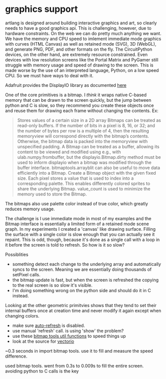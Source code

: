 # graphics support


artlang is designed around building interactive graphics and art, so clearly needs to have a good
graphics api. This is challenging, however, due to hardware constraints. On the web we can
do pretty much anything we want. We have the memory and CPU speed to imlement immediate mode graphics
with curves (HTML Canvas) as well as retained mode (SVG), 3D (WebGL), and generate PNG, PDF, and
other formats on the fly.  The CircuitPython devices, on the other hand, are extremely resource
constrained. Even devices with low resolution screens like the Portal Matrix and  PyGamer still
struggle with memory usage and speed of drawing to the screen. This is made worse by the use
of an interpreted language, Python, on a low speed CPU.  So we must have ways to deal with it.


Adafruit provides the DisplayIO library as documented [here](https://circuitpython.readthedocs.io/en/latest/shared-bindings/displayio/index.html)

One of the core primitives is a bitmap. I *think* it wraps native C-based memory
that can be drawn to the screen quickly, but the jump between python and C is slow, so they
recommend you create these objects once and reuse them for drawing each frame without
changing the contents. Ex:

> Stores values of a certain size in a 2D array
> Bitmaps can be treated as read-only buffers. If the number of bits in a pixel is 8, 16, or 32; and the number of bytes per row is a multiple of 4, then the resulting memoryview will correspond directly with the bitmap’s contents. Otherwise, the bitmap data is packed into the memoryview with unspecified padding.
> A Bitmap can be treated as a buffer, allowing its content to be viewed and modified using e.g., with ulab.numpy.frombuffer, but the displayio.Bitmap.dirty method must be used to inform displayio when a bitmap was modified through the buffer interface.
> bitmaptools.arrayblit can also be useful to move data efficiently into a Bitmap.
> Create a Bitmap object with the given fixed size. Each pixel stores a value that is used to index into a corresponding palette. This enables differently colored sprites to share the underlying Bitmap. value_count is used to minimize the memory used to store the Bitmap.

The bitmaps also use palette color instead of true color, which greatly reduces memory usage.

The challenge is I use immediate mode in most of my examples and the Bitmap interface is essentially
a limited form of a retained mode scene graph. In my experiments I created a 'canvas' like
drawing surface. Filling the surface with a single color is slow enough that you can actually
see it repaint. This is odd, though, because it's done as a single call with a loop in it
before the screen is told to refresh. So how is it so slow? 

Possiblities
* something detect each change to the underlying array and automatically syncs to the screen. Meaning we are essentially doing thousands of setPixel calls.
* the bitmap update is fast, but when the screen is refreshed the copying to the real screen is so slow it's visible.
* I'm doing something wrong on the python side and should do it in C instead.

Looking at the other geometric primitvies shows that they tend to set their internal buffers once at creation
time and never modify it again except when changing colors.


* make sure [auto-refresh](https://circuitpython.readthedocs.io/en/latest/shared-bindings/displayio/index.html#displayio.Display.auto_refresh) is disabled.
* use manual 'refresh' call. is using 'show' the problem?
* use these [bitmap tools util functions](https://circuitpython.readthedocs.io/en/latest/shared-bindings/bitmaptools/index.html) to speed things up
* look at the source for [vectorio](https://circuitpython.readthedocs.io/en/latest/shared-bindings/vectorio/index.html)



~0.3 seconds in 
import bitmap tools. use it to fill and measure the speed difference.


used bitmap tools. went from 0.3s to 0.009s to fill the entire screen. avoiding python to C calls is the key
